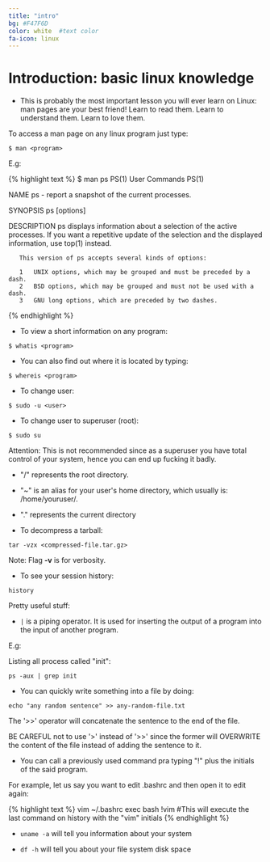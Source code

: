 ```yaml
---
title: "intro"
bg: #F47F6D     
color: white  #text color
fa-icon: linux
---
```


# Introduction: basic linux knowledge

- This is probably the most important lesson you will ever learn on Linux: man pages are your best friend! Learn to read them. Learn to understand them. Learn to love them.

To access a man page on any linux program just type:

`$ man <program>`

E.g:

{% highlight text %}
$ man ps
PS(1)                                        User Commands                                       PS(1)

NAME
       ps - report a snapshot of the current processes.

SYNOPSIS
       ps [options]

DESCRIPTION
       ps displays information about a selection of the active processes.  If you want a repetitive
       update of the selection and the displayed information, use top(1) instead.

       This version of ps accepts several kinds of options:

       1   UNIX options, which may be grouped and must be preceded by a dash.
       2   BSD options, which may be grouped and must not be used with a dash.
       3   GNU long options, which are preceded by two dashes.

{% endhighlight %}

- To view a short information on any program:

`$ whatis <program>`

- You can also find out where it is located by typing:

`$ whereis <program>`

- To change user: 

`$ sudo -u <user>`

- To change user to superuser (root):

`$ sudo su`

Attention: This is not recommended since as a superuser you have total control of your system, hence you can end up fucking it badly.

- "/" represents the root directory. 

- "~" is an alias for your user's home directory, which usually is: /home/youruser/.

- "." represents the current directory

- To decompress a tarball:

`tar -vzx <compressed-file.tar.gz>`

Note: Flag **-v** is for verbosity.

- To see your session history:

`history`

Pretty useful stuff:

- `|` is a piping operator. It is used for inserting the output of a program into the input of another program.

E.g:

Listing all process called "init":

`ps -aux | grep init`

- You can quickly write something into a file by doing:

`echo "any random sentence" >> any-random-file.txt`

The '>>' operator will concatenate the sentence to the end of the file.

BE CAREFUL not to use '>' instead of '>>' since the former will OVERWRITE the content of the file instead of adding the sentence to it.

- You can call a previously used command pra typing "!" plus the initials of the said program. 

For example, let us say you want to edit .bashrc and then open it to edit again:

{% highlight text %}
vim ~/.bashrc
exec bash
!vim #This will execute the last command on history with the "vim" initials
{% endhighlight %}

- `uname -a` will tell you information about your system

- `df -h` will tell you about your file system disk space
